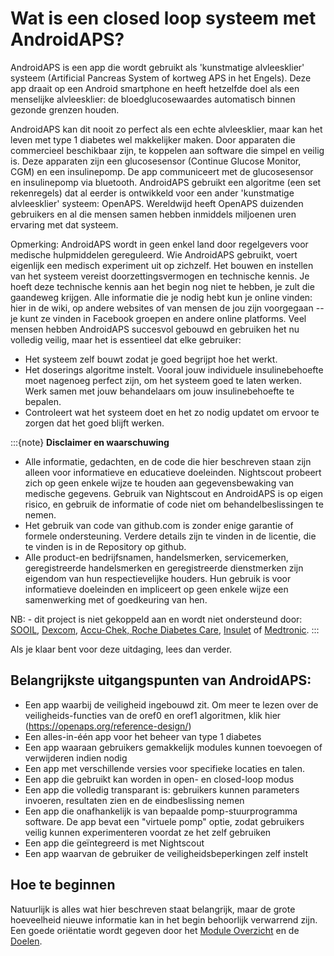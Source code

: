 # Wat is een closed loop systeem met AndroidAPS?

AndroidAPS is een app die wordt gebruikt als 'kunstmatige alvleesklier' systeem (Artificial Pancreas System of kortweg APS in het Engels). Deze app draait op een Android smartphone   en heeft hetzelfde doel als een menselijke alvleesklier: de bloedglucosewaardes automatisch binnen gezonde grenzen houden.

AndroidAPS kan dit nooit zo perfect als een echte alvleesklier, maar kan het leven met type 1 diabetes wel makkelijker maken. Door apparaten die commercieel beschikbaar zijn, te koppelen aan software die simpel en veilig is. Deze apparaten zijn een glucosesensor (Continue Glucose Monitor, CGM) en een insulinepomp. De app communiceert met de glucosesensor en insulinepomp via bluetooth. AndroidAPS gebruikt een algoritme (een set rekenregels) dat al eerder is ontwikkeld voor een ander 'kunstmatige alvleesklier' systeem: OpenAPS. Wereldwijd heeft OpenAPS duizenden gebruikers en al die mensen samen hebben inmiddels miljoenen uren ervaring met dat systeem.

Opmerking: AndroidAPS wordt in geen enkel land door regelgevers voor medische hulpmiddelen gereguleerd. Wie AndroidAPS gebruikt, voert eigenlijk een medisch experiment uit op zichzelf. Het bouwen en instellen van het systeem vereist doorzettingsvermogen en technische kennis. Je hoeft deze technische kennis aan het begin nog niet te hebben, je zult die gaandeweg krijgen. Alle informatie die je nodig hebt kun je online vinden: hier in de wiki, op andere websites of van mensen de jou zijn voorgegaan -- je kunt ze vinden in Facebook groepen en andere online platforms. Veel mensen hebben AndroidAPS succesvol gebouwd en gebruiken het nu volledig veilig, maar het is essentieel dat elke gebruiker:

- Het systeem zelf bouwt zodat je goed begrijpt hoe het werkt.
- Het doserings algoritme instelt. Vooral jouw individuele insulinebehoefte moet nagenoeg perfect zijn, om het systeem goed te laten werken. Werk samen met jouw behandelaars om jouw insulinebehoefte te bepalen.
- Controleert wat het systeem doet en het zo nodig updatet om ervoor te zorgen dat het goed blijft werken.

:::{note}
**Disclaimer en waarschuwing**

- Alle informatie, gedachten, en de code die hier beschreven staan zijn alleen voor informatieve en educatieve doeleinden. Nightscout probeert zich op geen enkele wijze te houden aan gegevensbewaking van medische gegevens. Gebruik van Nightscout en AndroidAPS is op eigen risico, en gebruik de informatie of code niet om behandelbeslissingen te nemen.
- Het gebruik van code van github.com is zonder enige garantie of formele ondersteuning. Verdere details zijn te vinden in de licentie, die te vinden is in de Repository op github.
- Alle product-en bedrijfsnamen, handelsmerken, servicemerken, geregistreerde handelsmerken en geregistreerde dienstmerken zijn eigendom van hun respectievelijke houders. Hun gebruik is voor informatieve doeleinden en impliceert op geen enkele wijze een samenwerking met of goedkeuring van hen.

NB: - dit project is niet gekoppeld aan en wordt niet ondersteund door: [SOOIL](http://www.sooil.com/eng/), [Dexcom](http://www.dexcom.com/), [Accu-Chek, Roche Diabetes Care](http://www.accu-chek.com/), [Insulet](https://www.insulet.com/) of [Medtronic](http://www.medtronic.com/).
:::

Als je klaar bent voor deze uitdaging, lees dan verder.

## Belangrijkste uitgangspunten van AndroidAPS:

- Een app waarbij de veiligheid ingebouwd zit. Om meer te lezen over de veiligheids-functies van de oref0 en oref1 algoritmen, klik hier (<https://openaps.org/reference-design/>)
- Een alles-in-één app voor het beheer van type 1 diabetes
- Een app waaraan gebruikers gemakkelijk modules kunnen toevoegen of verwijderen indien nodig
- Een app met verschillende versies voor specifieke locaties en talen.
- Een app die gebruikt kan worden in open- en closed-loop modus
- Een app die volledig transparant is: gebruikers kunnen parameters invoeren, resultaten zien en de eindbeslissing nemen
- Een app die onafhankelijk is van bepaalde pomp-stuurprogramma software. De app bevat een "virtuele pomp" optie, zodat gebruikers veilig kunnen experimenteren voordat ze het zelf gebruiken
- Een app die geïntegreerd is met Nightscout
- Een app waarvan de gebruiker de veiligheidsbeperkingen zelf instelt

## Hoe te beginnen

Natuurlijk is alles wat hier beschreven staat belangrijk, maar de grote hoeveelheid nieuwe informatie kan in het begin behoorlijk verwarrend zijn.
Een goede oriëntatie wordt gegeven door het [Module Overzicht](../Module/module.md) en de [Doelen](../Usage/Objectives.html).
